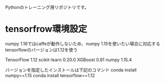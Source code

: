 Pythonのトレーニング用リポジトリです。

# tensorfrow環境設定
numpy 1.16ではcaffeが動作しないため、numpy 1.15を使いたい場合に対応するtensorflowのバージョンは1.12を使う

TensorFlow 1.12
scikit-learn 0.20.0
XGBoost 0.81
numpy 1.15.4


バージョンを指定したインストールは下記のコマンド
conda install numpy==1.15
conda install tensorflow==1.12

